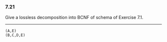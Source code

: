 ### 7.21
Give a lossless decomposition into BCNF of schema 
 of Exercise 7.1.

---

```
(A,E)
(B,C,D,E)
```